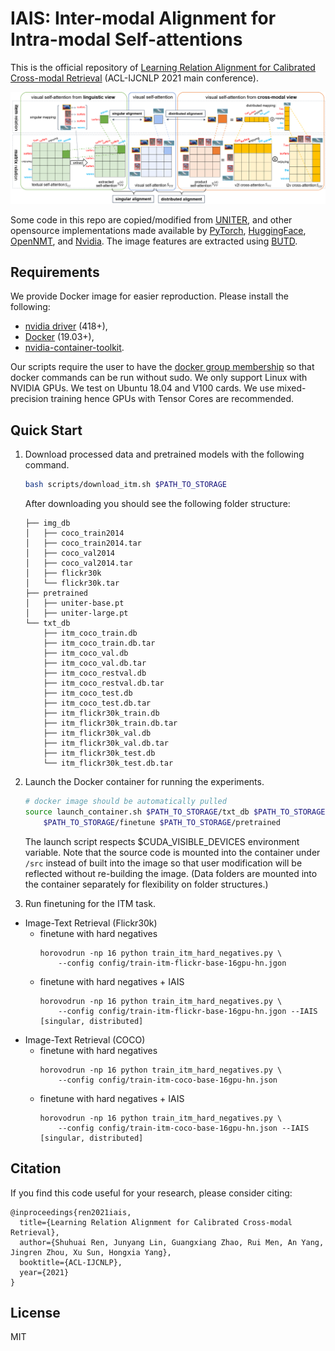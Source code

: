 # IAIS: Inter-modal Alignment for Intra-modal Self-attentions
This is the official repository of [Learning Relation Alignment for Calibrated Cross-modal Retrieval](https://arxiv.org/abs/2105.13868) (ACL-IJCNLP 2021 main conference).

![Overview of IAIS](figures/IAIS.png)


Some code in this repo are copied/modified from [UNITER](https://github.com/ChenRocks/UNITER), and other opensource implementations made available by
[PyTorch](https://github.com/pytorch/pytorch),
[HuggingFace](https://github.com/huggingface/transformers),
[OpenNMT](https://github.com/OpenNMT/OpenNMT-py),
and [Nvidia](https://github.com/NVIDIA/DeepLearningExamples/tree/master/PyTorch).
The image features are extracted using [BUTD](https://github.com/peteanderson80/bottom-up-attention).


## Requirements
We provide Docker image for easier reproduction. Please install the following:
  - [nvidia driver](https://docs.nvidia.com/cuda/cuda-installation-guide-linux/index.html#package-manager-installation) (418+), 
  - [Docker](https://docs.docker.com/install/linux/docker-ce/ubuntu/) (19.03+), 
  - [nvidia-container-toolkit](https://github.com/NVIDIA/nvidia-docker#quickstart).

Our scripts require the user to have the [docker group membership](https://docs.docker.com/install/linux/linux-postinstall/)
so that docker commands can be run without sudo.
We only support Linux with NVIDIA GPUs. We test on Ubuntu 18.04 and V100 cards.
We use mixed-precision training hence GPUs with Tensor Cores are recommended.

## Quick Start
1. Download processed data and pretrained models with the following command.
    ```bash
    bash scripts/download_itm.sh $PATH_TO_STORAGE
    ```
    After downloading you should see the following folder structure:
    ```
    ├── img_db
    │   ├── coco_train2014
    │   ├── coco_train2014.tar
    │   ├── coco_val2014
    │   ├── coco_val2014.tar
    │   ├── flickr30k
    │   └── flickr30k.tar
    ├── pretrained
    │   ├── uniter-base.pt
    │   ├── uniter-large.pt
    └── txt_db
        ├── itm_coco_train.db
        ├── itm_coco_train.db.tar
        ├── itm_coco_val.db
        ├── itm_coco_val.db.tar
        ├── itm_coco_restval.db
        ├── itm_coco_restval.db.tar
        ├── itm_coco_test.db
        ├── itm_coco_test.db.tar
        ├── itm_flickr30k_train.db
        ├── itm_flickr30k_train.db.tar
        ├── itm_flickr30k_val.db
        ├── itm_flickr30k_val.db.tar
        ├── itm_flickr30k_test.db
        └── itm_flickr30k_test.db.tar
    ```

2. Launch the Docker container for running the experiments.
    ```bash
    # docker image should be automatically pulled
    source launch_container.sh $PATH_TO_STORAGE/txt_db $PATH_TO_STORAGE/img_db \
        $PATH_TO_STORAGE/finetune $PATH_TO_STORAGE/pretrained
    ```
    The launch script respects $CUDA_VISIBLE_DEVICES environment variable.
    Note that the source code is mounted into the container under `/src` instead 
    of built into the image so that user modification will be reflected without
    re-building the image. (Data folders are mounted into the container separately
    for flexibility on folder structures.)

3. Run finetuning for the ITM task.

- Image-Text Retrieval (Flickr30k)
    - finetune with hard negatives
        ```
        horovodrun -np 16 python train_itm_hard_negatives.py \
            --config config/train-itm-flickr-base-16gpu-hn.jgon
        ```
    - finetune with hard negatives + IAIS
        ```
        horovodrun -np 16 python train_itm_hard_negatives.py \
            --config config/train-itm-flickr-base-16gpu-hn.jgon --IAIS [singular, distributed]
        ```
- Image-Text Retrieval (COCO)
    - finetune with hard negatives
        ```
        horovodrun -np 16 python train_itm_hard_negatives.py \
            --config config/train-itm-coco-base-16gpu-hn.json
        ```
    - finetune with hard negatives + IAIS
        ```
        horovodrun -np 16 python train_itm_hard_negatives.py \
            --config config/train-itm-coco-base-16gpu-hn.json --IAIS [singular, distributed]
        ```

## Citation

If you find this code useful for your research, please consider citing:
```
@inproceedings{ren2021iais,
  title={Learning Relation Alignment for Calibrated Cross-modal Retrieval},
  author={Shuhuai Ren, Junyang Lin, Guangxiang Zhao, Rui Men, An Yang, Jingren Zhou, Xu Sun, Hongxia Yang},
  booktitle={ACL-IJCNLP},
  year={2021}
}
```

## License

MIT
